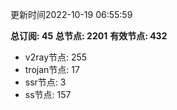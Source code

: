更新时间2022-10-19 06:55:59

**总订阅: 45**
**总节点: 2201**
**有效节点: 432**
- v2ray节点: 255
- trojan节点: 17
- ssr节点: 3
- ss节点: 157
